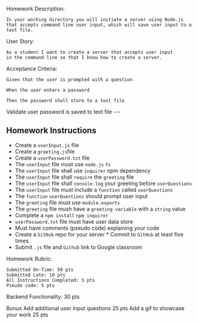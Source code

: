 Homework Description:

    In your working directory you will initiate a server using Node.js that accepts command line user input, which will save user input to a text file.


User Story:

    As a student I want to create a server that accepts user input 
    in the command line so that I know how to create a server.


Acceptance Criteria:

    Given that the user is prompted with a question

    When the user enters a password

    Then the password shall store to a text file


Validate user password is saved to text file  ---
 ## Homework Instructions  
* Create a `userInput.js` file  
* Create a `greeting.js`file
 * Create a `userPassword.txt` file 
* The `userInput` file must use `node.js` `fs` 
 * The `userInput` file shall use `inquirer` npm dependency 
* The `userInput` file shall `require` the `greeting` file  
* The `userInput` file shall `console.log` your greeting before `userQuestions`
 * The `userInput` file must include a `function` called `userQuestions` 
* The `function` `userQuestions` should prompt user input 
* The `greeting` file must use `module.exports`  
* The `greeting` file mush have a `greeting variable` with a `string` value 
* Complete a `npm install` `npm inquirer` 
* `userPassword.txt` file must have user data store 
* Must have comments (pseudo code) explaining your code  
* Create a `GitHub` repo for your server * Commit to `GitHub` at least five times 
* Submit `.js` file and `Github` link to Google classroom

Homework Rubric:

    Submitted On-Time: 50 pts
    Submitted Late: 10 pts
    All Instructions Completed: 5 pts
    Pseudo code: 5 pts


Backend Functionality: 30 pts

Bonus
Add additional user input questions 25 pts
Add a gif to showcase your work 25 pts